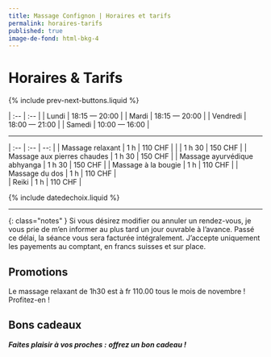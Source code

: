 ```yaml
---
title: Massage Confignon | Horaires et tarifs
permalink: horaires-tarifs
published: true
image-de-fond: html-bkg-4
---
```


# Horaires & Tarifs

{% include prev-next-buttons.liquid %}

| :--      | :--           |
| Lundi    | 18:15 — 20:00 |
| Mardi    | 18:15 — 20:00 |
| Vendredi | 18:00 — 21:00 |
| Samedi   | 10:00 — 16:00 |

---

| :--                          | :--    | --:     |
| Massage relaxant             | 1 h    | 110 CHF |
|                              | 1 h 30 | 150 CHF |
| Massage aux pierres chaudes  | 1 h 30 | 150 CHF |
| Massage ayurvédique abhyanga | 1 h 30 | 150 CHF |
| Massage à la bougie          | 1 h    | 110 CHF |
| Massage du dos               | 1 h    | 110 CHF |                           
| Reiki                        | 1 h    | 110 CHF |


{% include datedechoix.liquid %}

---

{: class="notes" }
Si vous désirez modifier ou annuler un rendez-vous, je vous prie de m’en informer au plus tard un jour ouvrable à l’avance. Passé ce délai, la séance vous sera facturée intégralement. J’accepte uniquement les payements au comptant, en francs suisses et sur place.

## Promotions

Le massage relaxant de 1h30 est à fr 110.00 tous le mois de novembre !
Profitez-en !

## Bons cadeaux

***<i class="fa fa-gift" aria-hidden="true"></i> Faites plaisir à vos proches :***
***offrez un bon cadeau !***
